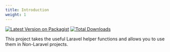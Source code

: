 ```yaml
---
title: Introduction
weight: 1
---
```


[![Latest Version on Packagist](https://img.shields.io/packagist/v/rappasoft/laravel-helpers.svg?style=flat-square)](https://packagist.org/packages/rappasoft/laravel-helpers)
[![Total Downloads](https://img.shields.io/packagist/dt/rappasoft/laravel-helpers.svg?style=flat-square)](https://packagist.org/packages/rappasoft/laravel-helpers)

This project takes the useful Laravel helper functions and allows you to use them in Non-Laravel projects.
